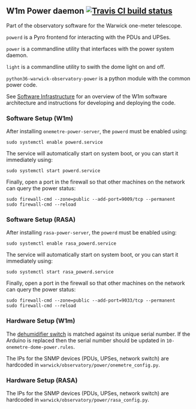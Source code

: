 ## W1m Power daemon [![Travis CI build status](https://travis-ci.org/warwick-one-metre/powerd.svg?branch=master)](https://travis-ci.org/warwick-one-metre/powerd)

Part of the observatory software for the Warwick one-meter telescope.

`powerd` is a Pyro frontend for interacting with the PDUs and UPSes.

`power` is a commandline utility that interfaces with the power system daemon.

`light` is a commandline utility to swith the dome light on and off.

`python36-warwick-observatory-power` is a python module with the common power code.

See [Software Infrastructure](https://github.com/warwick-one-metre/docs/wiki/Software-Infrastructure) for an overview of the W1m software architecture and instructions for developing and deploying the code.

### Software Setup (W1m)

After installing `onemetre-power-server`, the `powerd` must be enabled using:
```
sudo systemctl enable powerd.service
```

The service will automatically start on system boot, or you can start it immediately using:
```
sudo systemctl start powerd.service
```

Finally, open a port in the firewall so that other machines on the network can query the power status:
```
sudo firewall-cmd --zone=public --add-port=9009/tcp --permanent
sudo firewall-cmd --reload
```

### Software Setup (RASA)

After installing `rasa-power-server`, the `powerd` must be enabled using:
```
sudo systemctl enable rasa_powerd.service
```

The service will automatically start on system boot, or you can start it immediately using:
```
sudo systemctl start rasa_powerd.service
```

Finally, open a port in the firewall so that other machines on the network can query the power status:
```
sudo firewall-cmd --zone=public --add-port=9033/tcp --permanent
sudo firewall-cmd --reload
```

### Hardware Setup (W1m)

The [dehumidifier switch](https://github.com/warwick-one-metre/dehumidifier-switch) is matched against its unique serial number.  If the Arduino is replaced then the serial number should be updated in `10-onemetre-dome-power.rules`.

The IPs for the SNMP devices (PDUs, UPSes, network switch) are hardcoded in `warwick/observatory/power/onemetre_config.py`.

### Hardware Setup (RASA)

The IPs for the SNMP devices (PDUs, UPSes, network switch) are hardcoded in `warwick/observatory/power/rasa_config.py`.
